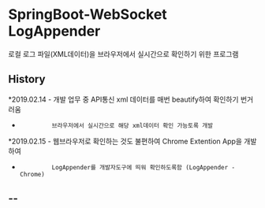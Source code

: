 # SpringBoot-WebSocket LogAppender

로컬 로그 파일(XML데이터)을 브라우저에서 실시간으로 확인하기 위한 프로그램

## History

*2019.02.14 -  개발 업무 중 API통신 xml 데이터를 매번 beautify하여 확인하기 번거러움
*              브라우저에서 실시간으로 해당 xml데이터 확인 가능토록 개발
*2019.02.15 -  웹브라우저로 확인하는 것도 불편하여 Chrome Extention App을 개발하여
*              LogAppender를 개발자도구에 띄워 확인하도록함 (LogAppender - Chrome)
## --
